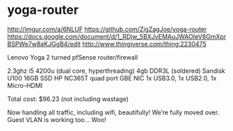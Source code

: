 # yoga-router

http://imgur.com/a/6NLUF
https://github.com/ZigZagJoe/yoga-router
https://docs.google.com/document/d/1_RDjw_5BXJvEMAuJWAOIeV8GmXprBSPWe7w8aKJGgB4/edit
http://www.thingiverse.com/thing:2230475

Lenovo Yoga 2 turned pfSense router/firewall

2.3ghz i5 4200u (dual core, hyperthreading)
4gb DDR3L (soldered)
Sandisk U100 16GB SSD
HP NC365T quad port GBE NIC
1x USB3.0, 1x USB2.0, 1x Micro-HDMI

Total cost: $96.23 (not including wastage)

Now handling all traffic, including wifi, beautifully! We’re fully moved over. Guest VLAN is working too… Woo!